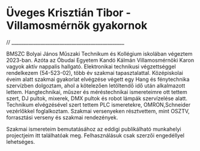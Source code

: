 # Üveges Krisztián Tibor - Villamosmérnök gyakornok

 // _______________________________________________

  BMSZC Bolyai János Műszaki Technikum és Kollégium iskolában végeztem 2023-ban. Azóta az Óbudai Egyetem Kandó Kálmán Villamosmérnöki Karon vagyok aktív nappalis hallgató.
Elektronikai technikusi végzettséggel rendelkezem (54-523-02), több év szakmai tapasztalattal. Középiskolai éveim alatt szakmai gyakorlat elvégzése végett egy Hang és fénytechnika szervízben dolgoztam, ahol a kötelezően letöltendő idő után alkalmazott lettem. Hangtechnikai, műszer és méréstechnikai ismereteimre ott tettem szert, DJ pultok, mixerek, DMX pultok és robot lámpák szervízelése alatt. Technikum elvégzésével szert tettem PLC ismeretekre, OMRON,Schneider vezérlőkkel foglalkoztam. Szakmai versenyeken résztvettem, mint OSZTV, forrasztási verseny és szakmai rendezények. 

Szakmai ismereteim bemutatásához az eddigi publikálható munkahelyi projectjeim itt találhatóak meg. Felhasználásuk csak szerzői engedéllyel lehetséges. 
